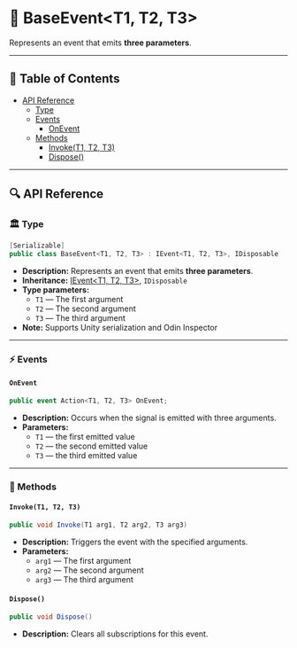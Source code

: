 # 🧩 BaseEvent&lt;T1, T2, T3&gt;

Represents an event that emits <b>three parameters</b>.

---

## 📑 Table of Contents

- [API Reference](#-api-reference)
    - [Type](#-type)
    - [Events](#-events)
        - [OnEvent](#onevent)
    - [Methods](#-methods)
        - [Invoke(T1, T2, T3)](#invoket1-t2-t3)
        - [Dispose()](#dispose)

---

## 🔍 API Reference

### 🏛️ Type <div id="-type"></div>

```csharp
[Serializable]
public class BaseEvent<T1, T2, T3> : IEvent<T1, T2, T3>, IDisposable
```

- **Description:**  Represents an event that emits <b>three parameters</b>.
- **Inheritance:** [IEvent&lt;T1, T2, T3&gt;](IEvent%603.md), `IDisposable`
- **Type parameters:**
    - `T1` — The first argument
    - `T2` — The second argument
    - `T3` — The third argument
- **Note:** Supports Unity serialization and Odin Inspector

---

### ⚡ Events

#### `OnEvent`

```csharp
public event Action<T1, T2, T3> OnEvent;
```

- **Description:** Occurs when the signal is emitted with three arguments.
- **Parameters:**
    - `T1` — the first emitted value
    - `T2` — the second emitted value
    - `T3` — the third emitted value

---

### 🏹 Methods

#### `Invoke(T1, T2, T3)`

```csharp
public void Invoke(T1 arg1, T2 arg2, T3 arg3)
```

- **Description:** Triggers the event with the specified arguments.
- **Parameters:**
    - `arg1` — The first argument
    - `arg2` — The second argument
    - `arg3` — The third argument

#### `Dispose()`

```csharp
public void Dispose()
```

- **Description:** Clears all subscriptions for this event.